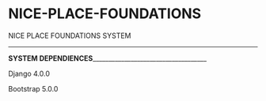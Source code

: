 # NICE-PLACE-FOUNDATIONS
NICE PLACE FOUNDATIONS SYSTEM

______________________________________________________________________________________________________________________
________________________________SYSTEM DEPENDIENCES____________________________________________________________________

Django 4.0.0

Bootstrap 5.0.0
